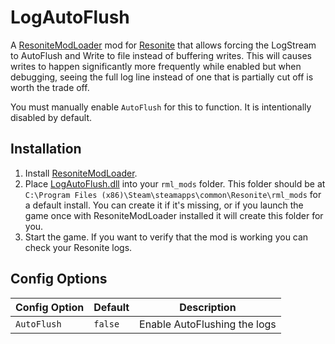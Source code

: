 # LogAutoFlush
A [ResoniteModLoader](https://github.com/resonite-modding-group/ResoniteModLoader) mod for [Resonite](https://resonite.com/) that allows forcing the LogStream to AutoFlush and Write to file instead of buffering writes. This will causes writes to happen significantly more frequently while enabled but when debugging, seeing the full log line instead of one that is partially cut off is worth the trade off.

You must manually enable `AutoFlush` for this to function. It is intentionally disabled by default.

## Installation
1. Install [ResoniteModLoader](https://github.com/resonite-modding-group/ResoniteModLoader).
1. Place [LogAutoFlush.dll](https://github.com/XDelta/LogAutoFlush/releases/latest/download/LogAutoFlush.dll) into your `rml_mods` folder. This folder should be at `C:\Program Files (x86)\Steam\steamapps\common\Resonite\rml_mods` for a default install. You can create it if it's missing, or if you launch the game once with ResoniteModLoader installed it will create this folder for you.
1. Start the game. If you want to verify that the mod is working you can check your Resonite logs.

## Config Options

| Config Option     | Default | Description |
| ------------------ | ------- | ----------- |
| `AutoFlush` | `false` | Enable AutoFlushing the logs |